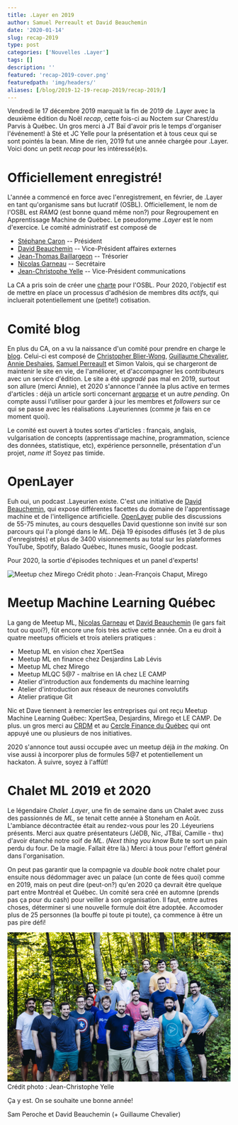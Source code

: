 ```yaml
---
title: .Layer en 2019
author: Samuel Perreault et David Beauchemin
date: '2020-01-14'
slug: recap-2019
type: post
categories: ['Nouvelles .Layer']
tags: []
description: ''
featured: 'recap-2019-cover.png'
featuredpath: 'img/headers/'
aliases: [/blog/2019-12-19-recap-2019/recap-2019/]
---
```


Vendredi le 17 décembre 2019 marquait la fin de 2019 de .Layer avec la deuxième édition du Noël _recap_, cette fois-ci au Noctem sur Charest/du Parvis à Québec.
Un gros merci à JT Baï d'avoir pris le temps d'organiser l'événement! à Sté et JC Yelle pour la présentation et à tous ceux qui se sont pointés la bean.
Mine de rien, 2019 fut une année chargée pour .Layer.
Voici donc un petit _recap_ pour les intéressé(e)s.

# Officiellement enregistré!

L'année a commencé en force avec l'enregistrement, en février, de .Layer en tant qu'organisme sans but lucratif (OSBL).
Officiellement, le nom de l'OSBL est _RAMQ_ (est bonne quand même non?) pour Regroupement en Apprentissage Machine de Québec.
Le pseudonyme _.Layer_ est le nom d'exercice.
Le comité administratif est composé de

- [Stéphane Caron](https://github.com/stecaron) -- Président
- [David Beauchemin](https://github.com/davebulaval) -- Vice-Président affaires externes
- [Jean-Thomas Baillargeon](https://github.com/jtbai) -- Trésorier
- [Nicolas Garneau](https://github.com/ngarneau) -- Secrétaire
- [Jean-Christophe Yelle](https://github.com/jcyelle) -- Vice-Président communications

La CA a pris soin de créer une [charte](https://github.com/dot-layer/charte-osbl) pour l'OSBL.
Pour 2020, l'objectif est de mettre en place un processus d'adhésion de membres dits _actifs_, qui incluerait potentiellement une (petite!) cotisation.

# Comité blog

En plus du CA, on a vu la naissance d'un comité pour prendre en charge le [blog](https://www.dotlayer.org/fr/).
Celui-ci est composé de [Christopher Blier-Wong](https://github.com/chblw), [Guillaume Chevalier](https://github.com/guillaume-chevalier), [Annie Deshaies](https://github.com/AnnieDeshaies), [Samuel Perreault](https://github.com/samperochkin) et Simon Valois, qui se chargeront de maintenir le site en vie, de l'améliorer, et d'accompagner les contributeurs avec un service d'édition.
Le site a été _upgradé_ pas mal en 2019, surtout son allure (merci Annie), et 2020 s'annonce l'année la plus active en termes d'articles : déjà un article sorti concernant [argparse](https://www.dotlayer.org/fr/blog/2019-05-21-argparse-package/optparse-package/) et un autre _pending_.
On compte aussi l'utiliser pour garder à jour les membres et _followers_ sur ce qui se passe avec les réalisations .Layeuriennes (comme je fais en ce moment quoi).

Le comité est ouvert à toutes sortes d'articles : français, anglais, vulgarisation de concepts (apprentissage machine, programmation, science des données, statistique, etc), expérience personnelle, présentation d'un projet, _name it_! Soyez pas timide.

# OpenLayer

Euh oui, un podcast .Layeurien existe.
C'est une initiative de [David Beauchemin](https://github.com/davebulaval), qui expose différentes facettes du domaine de l'apprentissage machine et de l'intelligence artificielle.
[OpenLayer](https://www.youtube.com/channel/UCB3tYpZ1ojiqAroyDN05Cyw/featured) publie des discussions de 55-75 minutes, au cours desquelles David questionne son invité sur son parcours qui l'a plongé dans le _ML_.
Déjà 19 épisodes diffusés (et 3 de plus d'enregistrés) et plus de 3400 visionnements au total sur les plateformes YouTube, Spotify, Balado Québec, Itunes music, Google podcast.

Pour 2020, la sortie d'épisodes techniques et un panel d'experts!

![Meetup chez Mirego](fig/mirego.fr.png)
Crédit photo : Jean-François Chaput, Mirego

# Meetup Machine Learning Québec

La gang de Meetup ML, [Nicolas Garneau](https://github.com/ngarneau) et [David Beauchemin](https://github.com/davebulaval) (le gars fait tout ou quoi?), fût encore une fois très active cette année.
On a eu droit à quatre meetups officiels et trois ateliers pratiques :

- Meetup ML en vision chez XpertSea
- Meetup ML en finance chez Desjardins Lab Lévis
- Meetup ML chez Mirego
- Meetup MLQC 5@7 - maîtrise en IA chez LE CAMP
- Atelier d'introduction aux fondements du machine learning
- Atelier d'introduction aux réseaux de neurones convolutifs
- Atelier pratique Git

Nic et Dave tiennent à remercier les entreprises qui ont reçu Meetup Machine Learning Québec: XpertSea, Desjardins, Mirego et LE CAMP. De plus. un gros merci au [CRDM](https://crdm.ulaval.ca/) et au [Cercle Finance du Québec](https://cerclefinanceduquebec.com/) qui ont appuyé une ou plusieurs de nos initiatives.

2020 s'annonce tout aussi occupée avec un meetup déjà _in the making_.
On vise aussi à incorporer plus de formules 5@7 et potentiellement un hackaton.
À suivre, soyez à l'affût!

# Chalet ML 2019 et 2020

Le légendaire _Chalet .Layer_, une fin de semaine dans un Chalet avec
zuss des passionnés de _ML_, se tenait cette année à Stoneham en Août.
L'ambiance décontractée était au rendez-vous pour les 20 .Léyeuriens présents.
Merci aux quatre présentateurs (JéDB, Nic, JTBaï, Camille - thx) d'avoir étanché notre soif de _ML_.
(_Next thing you know_ Bute te sort un pain perdu du four. De la magie. Fallait être là.)
Merci à tous pour l'effort général dans l'organisation.

On peut pas garantir que la compagnie va _double book_ notre chalet pour ensuite nous dédommager avec un palace (un conte de fées quoi) comme en 2019, mais on peut dire (peut-on?) qu'en 2020 ça devrait être quelque part entre Montréal et Québec.
Un comité sera créé en automne (prends pas ça pour du cash) pour veiller à son organisation.
Il faut, entre autres choses, déterminer si une nouvelle formule doit être adoptée.
Accomoder plus de 25 personnes (la bouffe pi toute pi toute), ça commence à être un pas pire défi!

![Photo de groupe du Chalet 2k19](fig/chalet.fr.png)
Crédit photo : Jean-Christophe Yelle

Ça y est. On se souhaite une bonne année!

Sam Peroche et David Beauchemin (+ Guillaume Chevalier)
